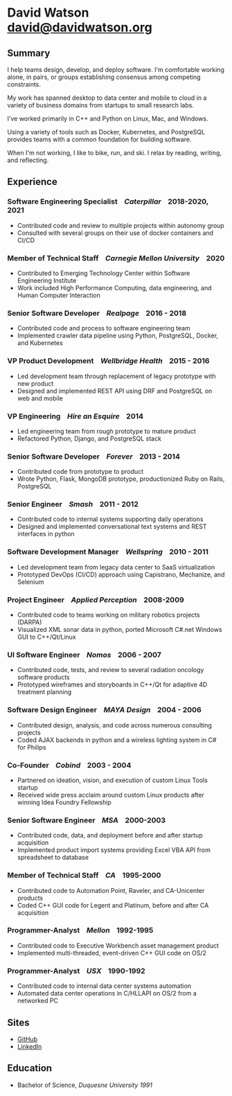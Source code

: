 # David Watson david@davidwatson.org

## Summary

I help teams design, develop, and deploy software. I'm comfortable working alone, in pairs, or groups establishing consensus among competing constraints.

My work has spanned desktop to data center and mobile to cloud in a variety of business domains from startups to small research labs. 

I've worked primarily in C++ and Python on Linux, Mac, and Windows. 

Using a variety of tools such as Docker, Kubernetes, and PostgreSQL provides teams with a common foundation for building software.

When I'm not working, I like to bike, run, and ski. I relax by reading, writing, and reflecting.

## Experience

### Software Engineering Specialist&nbsp;&nbsp;&nbsp;&nbsp;_Caterpillar_&nbsp;&nbsp;&nbsp;&nbsp;2018-2020, 2021
  * Contributed code and review to multiple projects within autonomy group
  * Consulted with several groups on their use of docker containers and CI/CD

### Member of Technical Staff&nbsp;&nbsp;&nbsp;&nbsp;_Carnegie Mellon University_&nbsp;&nbsp;&nbsp;&nbsp;2020
  * Contributed to Emerging Technology Center within Software Engineering Institute
  * Work included High Performance Computing, data engineering, and Human Computer Interaction

### Senior Software Developer&nbsp;&nbsp;&nbsp;&nbsp;_Realpage_&nbsp;&nbsp;&nbsp;&nbsp;2016 - 2018
  * Contributed code and process to software engineering team
  * Implemented crawler data pipeline using Python, PostgreSQL, Docker, and Kubernetes

### VP Product Development&nbsp;&nbsp;&nbsp;&nbsp;_Wellbridge Health_&nbsp;&nbsp;&nbsp;&nbsp;2015 - 2016
  * Led development team through replacement of legacy prototype with new product 
  * Designed and implemented REST API using DRF and PostgreSQL on web and mobile

### VP Engineering&nbsp;&nbsp;&nbsp;&nbsp;_Hire an Esquire_&nbsp;&nbsp;&nbsp;&nbsp;2014
  * Led engineering team from rough prototype to mature product 
  * Refactored Python, Django, and PostgreSQL stack

### Senior Software Developer&nbsp;&nbsp;&nbsp;&nbsp;_Forever_&nbsp;&nbsp;&nbsp;&nbsp;2013 - 2014
  * Contributed code from prototype to product
  * Wrote Python, Flask, MongoDB prototype, productionized Ruby on Rails, PostgreSQL

### Senior Engineer&nbsp;&nbsp;&nbsp;&nbsp;_Smash_&nbsp;&nbsp;&nbsp;&nbsp;2011 - 2012
  * Contributed code to internal systems supporting daily operations
  * Designed and implemented conversational text systems and REST interfaces in python

### Software Development Manager&nbsp;&nbsp;&nbsp;&nbsp;_Wellspring_&nbsp;&nbsp;&nbsp;&nbsp;2010 - 2011
  * Led development team from legacy data center to SaaS virtualization
  * Prototyped DevOps (CI/CD) approach using Capistrano, Mechanize, and Selenium

### Project Engineer&nbsp;&nbsp;&nbsp;&nbsp;_Applied Perception_&nbsp;&nbsp;&nbsp;&nbsp;2008-2009
  * Contributed code to teams working on military robotics projects (DARPA)
  * Visualized XML sonar data in python, ported Microsoft C#.net Windows GUI to C++/Qt/Linux

### UI Software Engineer&nbsp;&nbsp;&nbsp;&nbsp;_Nomos_&nbsp;&nbsp;&nbsp;&nbsp;2006 - 2007
  * Contributed code, tests, and review to several radiation oncology software products
  * Prototyped wireframes and storyboards in C++/Qt for adaptive 4D treatment planning

### Software Design Engineer&nbsp;&nbsp;&nbsp;&nbsp;_MAYA Design_&nbsp;&nbsp;&nbsp;&nbsp;2004 - 2006
  * Contributed design, analysis, and code across numerous consulting projects
  * Coded AJAX backends in python and a wireless lighting system in C# for Philips

### Co-Founder&nbsp;&nbsp;&nbsp;&nbsp;_Cobind_&nbsp;&nbsp;&nbsp;&nbsp;2003 - 2004
  * Partnered on ideation, vision, and execution of custom Linux Tools startup
  * Received wide press acclaim around custom Linux products after winning Idea Foundry Fellowship

### Senior Software Engineer&nbsp;&nbsp;&nbsp;&nbsp;_MSA_&nbsp;&nbsp;&nbsp;&nbsp;2000-2003
  * Contributed code, data, and deployment before and after startup acquisition
  * Implemented product import systems providing Excel VBA API from spreadsheet to database 

### Member of Technical Staff&nbsp;&nbsp;&nbsp;&nbsp;_CA_&nbsp;&nbsp;&nbsp;&nbsp;1995-2000
  * Contributed code to Automation Point, Raveler, and CA-Unicenter products
  * Coded C++ GUI code for Legent and Platinum, before and after CA acquisition 

### Programmer-Analyst&nbsp;&nbsp;&nbsp;&nbsp;_Mellon_&nbsp;&nbsp;&nbsp;&nbsp;1992-1995
  * Contributed code to Executive Workbench asset management product
  * Implemented multi-threaded, event-driven C++ GUI code on OS/2 

### Programmer-Analyst&nbsp;&nbsp;&nbsp;&nbsp;_USX_&nbsp;&nbsp;&nbsp;&nbsp;1990-1992
  * Contributed code to internal data center systems automation
  * Automated data center operations in C/HLLAPI on OS/2 from a networked PC 

## Sites
  * [GitHub](https://github.com/davidthewatson/)
  * [LinkedIn](https://www.linkedin.com/in/davidthewatson/)

## Education

  * Bachelor of Science, _Duquesne University 1991_